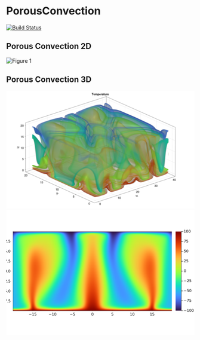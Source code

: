 # PorousConvection

[![Build Status](https://github.com/arsh-k/pde-on-gpu-arsh-kumbhat/actions/workflows/CI.yml/badge.svg?branch=main)](https://github.com/arsh-k/pde-on-gpu-arsh-kumbhat/actions/workflows/CI.yml?query=branch%3Amain)

## Porous Convection 2D

![Figure 1](./docs/porous_convection_2D_xpu_final.gif)

## Porous Convection 3D

![Figure 2](./docs/T_3D.png)
![Figure 3](./docs/T_3D_slice_final.png)



